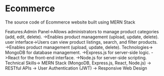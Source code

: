 # Ecommerce

The source code of Ecommerce website built using MERN Stack

Features:Admin Panel->Allows administrators to manage product categories (add, edit, delete).
                    ->Enables product management (upload, update, delete).
    user interface->Users can view product listings, search, and filter products.
                  ->Enables product management (upload, update, delete).
     Technologies-> MongoDB for database management.
                   ->Express.js for server-side logic.
                   ->React for the front-end interface.
                   ->Node.js for server-side scripting.
Technical Skills-> MERN Stack (MongoDB, Express.js, React, Node.js)
                -> RESTful APIs
                -> User Authentication (JWT)
                -> Responsive Web Design
